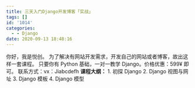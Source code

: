 ```yaml
---
title: 三天入门Django开发博客「实战」
tags: []
id: '1014'
categories:
  - - Django
date: 2020-09-13 18:48:16
---
```


你好，我是悦创。 为了解决有网站开发需求，开发自己的网站或者博客，故出这样一套课程。 只要你有 Python 基础，一对一教学 Django。价格优惠：599¥ 即可。 联系方式：vx：Jiabcdefh **课程大纲：** 1. 初探 Django 2. Django 视图与网址 3. Django 模板 4. Django 模型